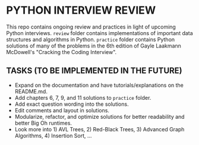 # PYTHON INTERVIEW REVIEW

This repo contains ongoing review and practices in light of upcoming Python interviews.
```review``` folder contains implementations of important data structures and algorithms in Python. ```practice``` folder contains Python solutions of many of the problems
in the 6th edition of Gayle Laakmann McDowell's "Cracking the Coding Interview".

## TASKS (TO BE IMPLEMENTED IN THE FUTURE)

- Expand on the documentation and have tutorials/explanations on the README.md.
- Add chapters 6, 7, 9, and 11 solutions to ```practice``` folder.
- Add exact question wording into the solutions.
- Edit comments and layout in solutions.
- Modularize, refactor, and optimize solutions for better readability and better
Big Oh runtimes.
- Look more into 1) AVL Trees, 2) Red-Black Trees, 3) Advanced Graph Algorithms, 4) Insertion Sort, ...